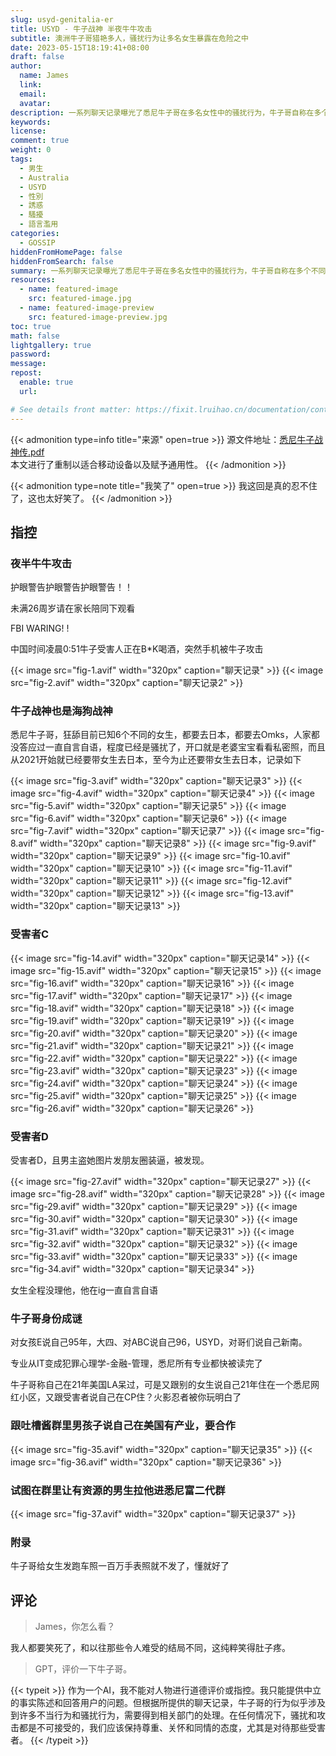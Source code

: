 ```yaml
---
slug: usyd-genitalia-er
title: USYD - 牛子战神 半夜牛牛攻击
subtitle: 澳洲牛子哥猎艳多人，骚扰行为让多名女生暴露在危险之中
date: 2023-05-15T18:19:41+08:00
draft: false
author:
  name: James
  link:
  email:
  avatar:
description: 一系列聊天记录曝光了悉尼牛子哥在多名女性中的骚扰行为，牛子哥自称在多个不同领域具有专业技能，却经常变换自己身份和学历，对女性进行谎言和虚假承诺。同时，牛子哥还试图让有资源的男生拉他进悉尼富二代群，并自称在美国有产业。此行径非常危险，应引起社会广泛关注。
keywords:
license:
comment: true
weight: 0
tags:
  - 男生
  - Australia
  - USYD
  - 性別
  - 誘惑
  - 騷擾
  - 語言濫用
categories:
  - GOSSIP
hiddenFromHomePage: false
hiddenFromSearch: false
summary: 一系列聊天记录曝光了悉尼牛子哥在多名女性中的骚扰行为，牛子哥自称在多个不同领域具有专业技能，却经常变换自己身份和学历，对女性进行谎言和虚假承诺。同时，牛子哥还试图让有资源的男生拉他进悉尼富二代群，并自称在美国有产业。此行径非常危险，应引起社会广泛关注。
resources:
  - name: featured-image
    src: featured-image.jpg
  - name: featured-image-preview
    src: featured-image-preview.jpg
toc: true
math: false
lightgallery: true
password:
message:
repost:
  enable: true
  url:

# See details front matter: https://fixit.lruihao.cn/documentation/content-management/introduction/#front-matter
---
```


<!--more-->

{{< admonition type=info title="来源" open=true >}}
源文件地址：[悉尼牛子战神传.pdf](https://oss.schoolmelon.com/source/usyd-genitalia-er.pdf)  
本文进行了重制以适合移动设备以及赋予通用性。
{{< /admonition >}}

{{< admonition type=note title="我笑了" open=true >}}
我这回是真的忍不住了，这也太好笑了。
{{< /admonition >}}

## 指控

### 夜半牛牛攻击

护眼警告护眼警告护眼警告！！

未满26周岁请在家长陪同下观看

FBI WARING! !

中国时间凌晨0:51牛子受害人正在B*K喝酒，突然手机被牛子攻击

{{< image src="fig-1.avif" width="320px" caption="聊天记录" >}}
{{< image src="fig-2.avif" width="320px" caption="聊天记录2" >}}


### 牛子战神也是海狗战神

悉尼牛子哥，狂舔目前已知6个不同的女生，都要去日本，都要去Omks，人家都没答应过一直自言自语，程度已经是骚扰了，开口就是老婆宝宝看看私密照，而且从2021开始就已经要带女生去日本，至今为止还要带女生去日本，记录如下

{{< image src="fig-3.avif" width="320px" caption="聊天记录3" >}}
{{< image src="fig-4.avif" width="320px" caption="聊天记录4" >}}
{{< image src="fig-5.avif" width="320px" caption="聊天记录5" >}}
{{< image src="fig-6.avif" width="320px" caption="聊天记录6" >}}
{{< image src="fig-7.avif" width="320px" caption="聊天记录7" >}}
{{< image src="fig-8.avif" width="320px" caption="聊天记录8" >}}
{{< image src="fig-9.avif" width="320px" caption="聊天记录9" >}}
{{< image src="fig-10.avif" width="320px" caption="聊天记录10" >}}
{{< image src="fig-11.avif" width="320px" caption="聊天记录11" >}}
{{< image src="fig-12.avif" width="320px" caption="聊天记录12" >}}
{{< image src="fig-13.avif" width="320px" caption="聊天记录13" >}}

### 受害者C

{{< image src="fig-14.avif" width="320px" caption="聊天记录14" >}}
{{< image src="fig-15.avif" width="320px" caption="聊天记录15" >}}
{{< image src="fig-16.avif" width="320px" caption="聊天记录16" >}}
{{< image src="fig-17.avif" width="320px" caption="聊天记录17" >}}
{{< image src="fig-18.avif" width="320px" caption="聊天记录18" >}}
{{< image src="fig-19.avif" width="320px" caption="聊天记录19" >}}
{{< image src="fig-20.avif" width="320px" caption="聊天记录20" >}}
{{< image src="fig-21.avif" width="320px" caption="聊天记录21" >}}
{{< image src="fig-22.avif" width="320px" caption="聊天记录22" >}}
{{< image src="fig-23.avif" width="320px" caption="聊天记录23" >}}
{{< image src="fig-24.avif" width="320px" caption="聊天记录24" >}}
{{< image src="fig-25.avif" width="320px" caption="聊天记录25" >}}
{{< image src="fig-26.avif" width="320px" caption="聊天记录26" >}}

### 受害者D

受害者D，且男主盗她图片发朋友圈装逼，被发现。

{{< image src="fig-27.avif" width="320px" caption="聊天记录27" >}}
{{< image src="fig-28.avif" width="320px" caption="聊天记录28" >}}
{{< image src="fig-29.avif" width="320px" caption="聊天记录29" >}}
{{< image src="fig-30.avif" width="320px" caption="聊天记录30" >}}
{{< image src="fig-31.avif" width="320px" caption="聊天记录31" >}}
{{< image src="fig-32.avif" width="320px" caption="聊天记录32" >}}
{{< image src="fig-33.avif" width="320px" caption="聊天记录33" >}}
{{< image src="fig-34.avif" width="320px" caption="聊天记录34" >}}

女生全程没理他，他在ig一直自言自语

### 牛子哥身份成谜

对女孩E说自己95年，大四、对ABC说自己96，USYD，对哥们说自己新南。

专业从IT变成犯罪心理学-金融-管理，悉尼所有专业都快被读完了

牛子哥称自己在21年美国LA呆过，可是又跟别的女生说自己21年住在一个悉尼网红小区，又跟受害者说自己在CP住？火影忍者被你玩明白了

### 跟吐槽酱群里男孩子说自己在美国有产业，要合作

{{< image src="fig-35.avif" width="320px" caption="聊天记录35" >}}
{{< image src="fig-36.avif" width="320px" caption="聊天记录36" >}}

### 试图在群里让有资源的男生拉他进悉尼富二代群

{{< image src="fig-37.avif" width="320px" caption="聊天记录37" >}}

### 附录

牛子哥给女生发跑车照一百万手表照就不发了，懂就好了

## 评论

> James，你怎么看？

我人都要笑死了，和以往那些令人难受的结局不同，这纯粹笑得肚子疼。

> GPT，评价一下牛子哥。

{{< typeit >}}
作为一个AI，我不能对人物进行道德评价或指控。我只能提供中立的事实陈述和回答用户的问题。但根据所提供的聊天记录，牛子哥的行为似乎涉及到许多不当行为和骚扰行为，需要得到相关部门的处理。在任何情况下，骚扰和攻击都是不可接受的，我们应该保持尊重、关怀和同情的态度，尤其是对待那些受害者。
{{< /typeit >}}